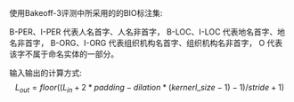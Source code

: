 


使用Bakeoff-3评测中所采用的的BIO标注集:

B-PER、I-PER 代表人名首字、人名非首字，
B-LOC、I-LOC 代表地名首字、地名非首字，
B-ORG、I-ORG 代表组织机构名首字、组织机构名非首字，
O 代表该字不属于命名实体的一部分。


输入输出的计算方式:    
$$L_{out}=floor((L_{in}+2*padding-dilation*(kernerl\_size-1)-1)/stride+1)$$
